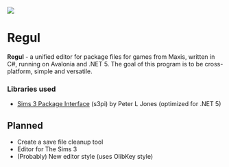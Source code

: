 ![](https://github.com/Onebeld/Regul/blob/main/.github/images/logo.png)
# Regul
**Regul** - a unified editor for package files for games from Maxis, written in C#, running on Avalonia and .NET 5. The goal of this program is to be cross-platform, simple and versatile.

### Libraries used
* [Sims 3 Package Interface](http://s3pi.sourceforge.net/) (s3pi) by Peter L Jones (optimized for .NET 5)

## Planned
* Create a save file cleanup tool
* Editor for The Sims 3
* (Probably) New editor style (uses OlibKey style)
